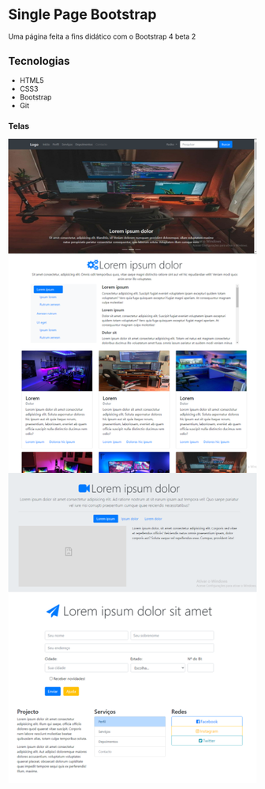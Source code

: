 # Single Page Bootstrap
Uma página feita a fins didático com o Bootstrap 4 beta 2

## Tecnologias
- HTML5
- CSS3
- Bootstrap
- Git

### Telas

<div style="display: flex; flex-direction: column;">
  <img src="./assets/img/01.png" alt="Tela">
  <img src="./assets/img/02.png" alt="Tela two">
  <img src="./assets/img/03.png" alt="Tela three">
  <img src="./assets/img/04.png" alt="Tela four">
  <img src="./assets/img/05.png" alt="Tela five">
  <img src="./assets/img/06.png" alt="Tela six">
</div>
